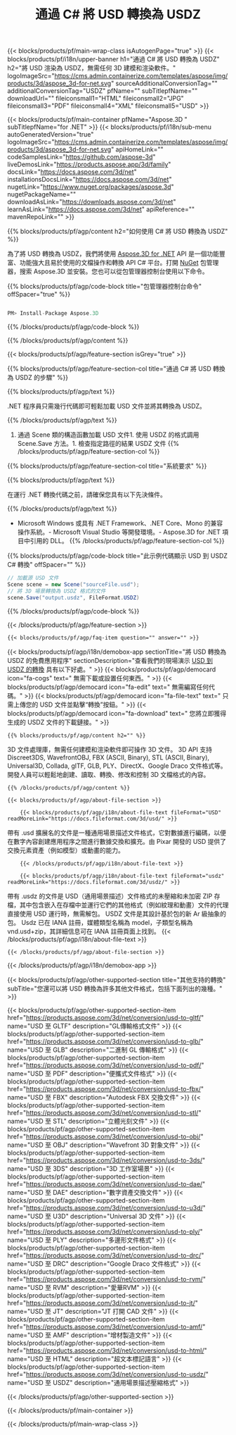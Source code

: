 ﻿---
title: 通過 C# 將 USD 轉換為 USDZ 
weight: 530
url: /zh-hant/net/conversion/usd-to-usdz/ 
description: USD 到 USDZ C# 轉換的示例代碼。使用 API 示例代碼在 VB.NET、Asp.NET 或任何基於 .NET 的應用程序中將 USD 文件批量轉換為 USDZ。
---
{{< blocks/products/pf/main-wrap-class isAutogenPage="true" >}}
{{< blocks/products/pf/i18n/upper-banner h1="通過 C# 將 USD 轉換為 USDZ" h2="將 USD 渲染為 USDZ，無需任何 3D 建模和渲染軟件。" logoImageSrc="https://cms.admin.containerize.com/templates/aspose/img/products/3d/aspose_3d-for-net.svg" sourceAdditionalConversionTag="" additionalConversionTag="USDZ" pfName="" subTitlepfName="" downloadUrl="" fileiconsmall1="HTML" fileiconsmall2="JPG" fileiconsmall3="PDF" fileiconsmall4="XML" fileiconsmall5="USD" >}}

{{< blocks/products/pf/main-container pfName="Aspose.3D " subTitlepfName="for .NET" >}}
{{< blocks/products/pf/i18n/sub-menu autoGeneratedVersion="true" logoImageSrc="https://cms.admin.containerize.com/templates/aspose/img/products/3d/aspose_3d-for-net.svg" apiHomeLink="" codeSamplesLink="https://github.com/aspose-3d" liveDemosLink="https://products.aspose.app/3d/family" docsLink="https://docs.aspose.com/3d/net" installationsDocsLink="https://docs.aspose.com/3d/net" nugetLink="https://www.nuget.org/packages/aspose.3d" nugetPackageName="" downloadAsLink="https://downloads.aspose.com/3d/net" learnAsLink="https://docs.aspose.com/3d/net" apiReference="" mavenRepoLink="" >}}

{{% blocks/products/pf/agp/content h2="如何使用 C# 將 USD 轉換為 USDZ" %}}

 為了將 USD 轉換為 USDZ，我們將使用
 [Aspose.3D for .NET](https://products.aspose.com/3d/net) 
 API 是一個功能豐富、功能強大且易於使用的文檔操作和轉換 API C# 平台。打開
 [NuGet](https://www.nuget.org/packages/aspose.3d) 
 包管理器，搜索
 Aspose.3D 
 並安裝。您也可以從包管理器控制台使用以下命令。

{{% blocks/products/pf/agp/code-block title="包管理器控制台命令" offSpacer="true" %}}

```cs

PM> Install-Package Aspose.3D


```

{{% /blocks/products/pf/agp/code-block %}}

{{% /blocks/products/pf/agp/content %}}

{{< blocks/products/pf/agp/feature-section isGrey="true" >}}

{{% blocks/products/pf/agp/feature-section-col title="通過 C# 將 USD 轉換為 USDZ 的步驟" %}}

{{% blocks/products/pf/agp/text %}}

 .NET 程序員只需幾行代碼即可輕鬆加載 USD 文件並將其轉換為 USDZ。

{{% /blocks/products/pf/agp/text %}}

1. 通過 Scene 類的構造函數加載 USD 文件1. 使用 USDZ 的格式調用 Scene.Save 方法。1. 檢查指定路徑的結果 USDZ 文件
{{% /blocks/products/pf/agp/feature-section-col %}}

{{% blocks/products/pf/agp/feature-section-col title="系統要求" %}}

{{% blocks/products/pf/agp/text %}}

 在運行 .NET 轉換代碼之前，請確保您具有以下先決條件。

{{% /blocks/products/pf/agp/text %}}

- Microsoft Windows 或具有 .NET Framework、.NET Core、Mono 的兼容操作系統。- Microsoft Visual Studio 等開發環境。- Aspose.3D for .NET 項目中引用的 DLL。
{{% /blocks/products/pf/agp/feature-section-col %}}

{{% blocks/products/pf/agp/code-block title="此示例代碼顯示 USD 到 USDZ C# 轉換" offSpacer="" %}}

```cs
// 加載源 USD 文件
Scene scene = new Scene("sourceFile.usd");
// 將 3D 場景轉換為 USDZ 格式的文件
scene.Save("output.usdz", FileFormat.USDZ)

```

{{% /blocks/products/pf/agp/code-block %}}

{{< /blocks/products/pf/agp/feature-section >}}

    {{< blocks/products/pf/agp/faq-item question="" answer="" >}}
 

<!-- aboutfile Starts -->

{{< blocks/products/pf/agp/i18n/demobox-app sectionTitle="將 USD 轉換為 USDZ 的免費應用程序" sectionDescription="查看我們的現場演示 [USD 到 USDZ 的轉換](https://products.aspose.app/3d/conversion/usd-to-usdz) 具有以下好處。" >}}
        {{< blocks/products/pf/agp/democard icon="fa-cogs" text=" 無需下載或設置任何東西。" >}}
        {{< blocks/products/pf/agp/democard icon="fa-edit" text=" 無需編寫任何代碼。" >}}
        {{< blocks/products/pf/agp/democard icon="fa-file-text" text=" 只需上傳您的 USD 文件並點擊“轉換”按鈕。" >}}
        {{< blocks/products/pf/agp/democard icon="fa-download" text=" 您將立即獲得生成的 USDZ 文件的下載鏈接。" >}}

    {{% blocks/products/pf/agp/content h2="" %}}

 3D 文件處理庫，無需任何建模和渲染軟件即可操作 3D 文件。 3D API 支持 Discreet3DS, WavefrontOBJ, FBX (ASCII, Binary), STL (ASCII, Binary), Universal3D, Collada, glTF, GLB, PLY、DirectX、Google Draco 文件格式等。開發人員可以輕鬆地創建、讀取、轉換、修改和控制 3D 文檔格式的內容。



    {{% /blocks/products/pf/agp/content %}}

    {{< blocks/products/pf/agp/about-file-section >}}

        {{< blocks/products/pf/agp/i18n/about-file-text fileFormat="USD" readMoreLink="https://docs.fileformat.com/3d/usd/" >}}
帶有 .usd 擴展名的文件是一種通用場景描述文件格式，它對數據進行編碼，以便在數字內容創建應用程序之間進行數據交換和擴充。由 Pixar 開發的 USD 提供了交換元素資產（例如模型）或動畫的能力。

        {{< /blocks/products/pf/agp/i18n/about-file-text >}}

        {{< blocks/products/pf/agp/i18n/about-file-text fileFormat="usdz" readMoreLink="https://docs.fileformat.com/3d/usdz/" >}}
帶有 .usdz 的文件是 USD（通用場景描述）文件格式的未壓縮和未加密 ZIP 存檔，其中包含嵌入在存檔中並運行它們的其他格式（例如紋理和動畫）文件的代理直接使用 USD 運行時，無需解包。 USDZ 文件是其設計基於包的新 Ar 級抽象的包。 Usdz 已在 IANA 註冊，媒體類型名稱為 model，子類型名稱為 vnd.usd+zip，其詳細信息可在 IANA 註冊頁面上找到。
        {{< /blocks/products/pf/agp/i18n/about-file-text >}}

    {{< /blocks/products/pf/agp/about-file-section >}}

{{< /blocks/products/pf/agp/i18n/demobox-app >}}

<!-- aboutfile Ends -->

{{< blocks/products/pf/agp/other-supported-section title="其他支持的轉換" subTitle="您還可以將 USD 轉換為許多其他文件格式，包括下面列出的幾種。" >}}

{{< blocks/products/pf/agp/other-supported-section-item href="https://products.aspose.com/3d/net/conversion/usd-to-gltf/" name="USD 至 GLTF" description="GL傳輸格式文件" >}}
{{< blocks/products/pf/agp/other-supported-section-item href="https://products.aspose.com/3d/net/conversion/usd-to-glb/" name="USD 至 GLB" description="二進制 GL 傳輸格式" >}}
{{< blocks/products/pf/agp/other-supported-section-item href="https://products.aspose.com/3d/net/conversion/usd-to-pdf/" name="USD 至 PDF" description="便攜式文件格式" >}}
{{< blocks/products/pf/agp/other-supported-section-item href="https://products.aspose.com/3d/net/conversion/usd-to-fbx/" name="USD 至 FBX" description="Autodesk FBX 交換文件" >}}
{{< blocks/products/pf/agp/other-supported-section-item href="https://products.aspose.com/3d/net/conversion/usd-to-stl/" name="USD 至 STL" description="立體光刻文件" >}}
{{< blocks/products/pf/agp/other-supported-section-item href="https://products.aspose.com/3d/net/conversion/usd-to-obj/" name="USD 至 OBJ" description="Wavefront 3D 對象文件" >}}
{{< blocks/products/pf/agp/other-supported-section-item href="https://products.aspose.com/3d/net/conversion/usd-to-3ds/" name="USD 至 3DS" description="3D 工作室場景" >}}
{{< blocks/products/pf/agp/other-supported-section-item href="https://products.aspose.com/3d/net/conversion/usd-to-dae/" name="USD 至 DAE" description="數字資產交換文件" >}}
{{< blocks/products/pf/agp/other-supported-section-item href="https://products.aspose.com/3d/net/conversion/usd-to-u3d/" name="USD 至 U3D" description="Universal 3D 文件" >}}
{{< blocks/products/pf/agp/other-supported-section-item href="https://products.aspose.com/3d/net/conversion/usd-to-ply/" name="USD 至 PLY" description="多邊形文件格式" >}}
{{< blocks/products/pf/agp/other-supported-section-item href="https://products.aspose.com/3d/net/conversion/usd-to-drc/" name="USD 至 DRC" description="Google Draco 文件格式" >}}
{{< blocks/products/pf/agp/other-supported-section-item href="https://products.aspose.com/3d/net/conversion/usd-to-rvm/" name="USD 至 RVM" description="愛華RVM" >}}
{{< blocks/products/pf/agp/other-supported-section-item href="https://products.aspose.com/3d/net/conversion/usd-to-jt/" name="USD 至 JT" description="JT 打開 CAD 文件" >}}
{{< blocks/products/pf/agp/other-supported-section-item href="https://products.aspose.com/3d/net/conversion/usd-to-amf/" name="USD 至 AMF" description="增材製造文件" >}}
{{< blocks/products/pf/agp/other-supported-section-item href="https://products.aspose.com/3d/net/conversion/usd-to-html/" name="USD 至 HTML" description="超文本標記語言" >}}
{{< blocks/products/pf/agp/other-supported-section-item href="https://products.aspose.com/3d/net/conversion/usd-to-usdz/" name="USD 至 USDZ" description="通用場景描述壓縮格式" >}}

{{< /blocks/products/pf/agp/other-supported-section >}}

{{< /blocks/products/pf/main-container >}}
    
{{< /blocks/products/pf/main-wrap-class >}}
